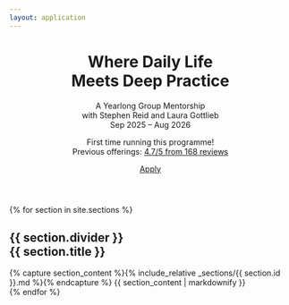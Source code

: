 ```yaml
---
layout: application
---
```


<header class="px-lg-5 my-5">
  <div class="jumbotron container text-center bg-transparent">
    <h1>
      Where Daily Life
      <br />
      Meets Deep Practice
    </h1>
    <p class="lead mb-3">
      A Yearlong Group Mentorship
      <br />
      with Stephen Reid and Laura Gottlieb
      <br />
      Sep 2025 – Aug 2026
    </p>
    <p class="mb-3">
      First time running this programme!
      <br />
      Previous offerings: <a target="_blank" href="https://dandelion.events/u/stephenreid321#feedback">4.7/5 from 168 reviews</a>
    </p>
    <p class="lead mb-3 star-rating">
     <a target="_blank" href="https://dandelion.events/u/stephenreid321#feedback">
        <span class="stars-background">
          <i class="bi bi-star"></i><i class="bi bi-star"></i><i class="bi bi-star"></i><i class="bi bi-star"></i><i class="bi bi-star"></i>
        </span>
        <span class="stars-foreground" style="width: 94%;">
          <i class="bi bi-star-fill"></i><i class="bi bi-star-fill"></i><i class="bi bi-star-fill"></i><i class="bi bi-star-fill"></i><i class="bi bi-star-fill"></i>
        </span>
      </a>
    </p>
    <p>
      <a class="btn btn-primary btn-lg d-lg-none" id="header-apply-button" target="_blank" href="https://airtable.com/appxD3blgx0uJJ35b/pag8aRYP7rzvoZDCL/form">Apply</a>
    </p>
  </div>
</header>

{% for section in site.sections %}
  <section id="{{ section.id }}" class="section">
    <div class="container">
      <h1 class="mt-5">{{ section.divider }}<br />{{ section.title }}</h1>
      {% capture section_content %}{% include_relative _sections/{{ section.id }}.md %}{% endcapture %}
      {{ section_content | markdownify }}
    </div>
  </section>  
{% endfor %}
